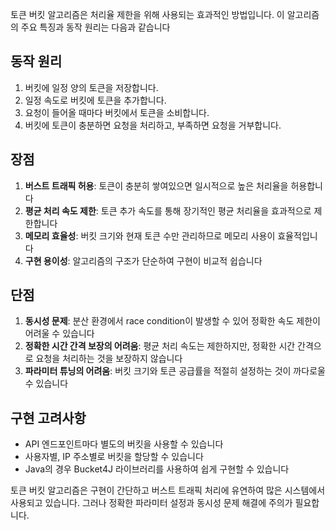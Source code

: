 토큰 버킷 알고리즘은 처리율 제한을 위해 사용되는 효과적인 방법입니다. 이 알고리즘의 주요 특징과 동작 원리는 다음과 같습니다

## 동작 원리

1. 버킷에 일정 양의 토큰을 저장합니다.
2. 일정 속도로 버킷에 토큰을 추가합니다.
3. 요청이 들어올 때마다 버킷에서 토큰을 소비합니다.
4. 버킷에 토큰이 충분하면 요청을 처리하고, 부족하면 요청을 거부합니다.

## 장점

1. **버스트 트래픽 허용**: 토큰이 충분히 쌓여있으면 일시적으로 높은 처리율을 허용합니다
3. **평균 처리 속도 제한**: 토큰 추가 속도를 통해 장기적인 평균 처리율을 효과적으로 제한합니다
4. **메모리 효율성**: 버킷 크기와 현재 토큰 수만 관리하므로 메모리 사용이 효율적입니다
5. **구현 용이성**: 알고리즘의 구조가 단순하여 구현이 비교적 쉽습니다
## 단점

1. **동시성 문제**: 분산 환경에서 race condition이 발생할 수 있어 정확한 속도 제한이 어려울 수 있습니다
2. **정확한 시간 간격 보장의 어려움**: 평균 처리 속도는 제한하지만, 정확한 시간 간격으로 요청을 처리하는 것을 보장하지 않습니다
3. **파라미터 튜닝의 어려움**: 버킷 크기와 토큰 공급률을 적절히 설정하는 것이 까다로울 수 있습니다

## 구현 고려사항

- API 엔드포인트마다 별도의 버킷을 사용할 수 있습니다
- 사용자별, IP 주소별로 버킷을 할당할 수 있습니다
- Java의 경우 Bucket4J 라이브러리를 사용하여 쉽게 구현할 수 있습니다

토큰 버킷 알고리즘은 구현이 간단하고 버스트 트래픽 처리에 유연하여 많은 시스템에서 사용되고 있습니다. 그러나 정확한 파라미터 설정과 동시성 문제 해결에 주의가 필요합니다.